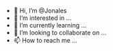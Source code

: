 - 👋 Hi, I’m @Jonales
- 👀 I’m interested in ...
- 🌱 I’m currently learning ...
- 💞️ I’m looking to collaborate on ...
- 📫 How to reach me ...

<!---
Jonales/Jonales is a ✨ special ✨ repository because its `README.md` (this file) appears on your GitHub profile.
You can click the Preview link to take a look at your changes.
--->

